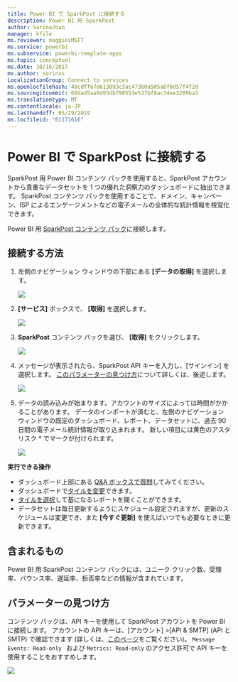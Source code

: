 ```yaml
---
title: Power BI で SparkPost に接続する
description: Power BI 用 SparkPost
author: SarinaJoan
manager: kfile
ms.reviewer: maggiesMSFT
ms.service: powerbi
ms.subservice: powerbi-template-apps
ms.topic: conceptual
ms.date: 10/16/2017
ms.author: sarinas
LocalizationGroup: Connect to services
ms.openlocfilehash: 48cdff67e613093c3ac473b0a505a6f0d57f4f2d
ms.sourcegitcommit: 60dad5aa0d85db790553e537bf8ac34ee3289ba3
ms.translationtype: MT
ms.contentlocale: ja-JP
ms.lasthandoff: 05/29/2019
ms.locfileid: "61171616"
---
```

# <a name="connect-to-sparkpost-with-power-bi"></a>Power BI で SparkPost に接続する
SparkPost 用 Power BI コンテンツ パックを使用すると、SparkPost アカウントから貴重なデータセットを 1 つの優れた洞察力のダッシュボードに抽出できます。 SparkPost コンテンツ パックを使用することで、ドメイン、キャンペーン、ISP によるエンゲージメントなどの電子メールの全体的な統計情報を視覚化できます。

Power BI 用 [SparkPost コンテンツ パック](https://app.powerbi.com/getdata/services/spark-post)に接続します。

## <a name="how-to-connect"></a>接続する方法
1. 左側のナビゲーション ウィンドウの下部にある **[データの取得]** を選択します。
   
   ![](media/service-connect-to-sparkpost/getdata.png)
2. **[サービス]** ボックスで、 **[取得]** を選択します。
   
   ![](media/service-connect-to-sparkpost/services.png)
3. **SparkPost** コンテンツ パックを選び、 **[取得]** をクリックします。 
   
   ![](media/service-connect-to-sparkpost/sparkpost.png)
4. メッセージが表示されたら、SparkPost API キーを入力し、[サインイン] を選択します。 [このパラメーターの見つけ方](#FindingParams)について詳しくは、後述します。
   
   ![](media/service-connect-to-sparkpost/creds.png)
5. データの読み込みが始まります。アカウントのサイズによっては時間がかかることがあります。 データのインポートが済むと、左側のナビゲーション ウィンドウの既定のダッシュボード、レポート、データセットに、過去 90 日間の電子メール統計情報が取り込まれます。 新しい項目には黄色のアスタリスク \* でマークが付けられます。
   
   ![](media/service-connect-to-sparkpost/dashboard.png)

**実行できる操作**

* ダッシュボード上部にある [Q&A ボックスで質問](consumer/end-user-q-and-a.md)してみてください。
* ダッシュボードで[タイルを変更](service-dashboard-edit-tile.md)できます。
* [タイルを選択](consumer/end-user-tiles.md)して基になるレポートを開くことができます。
* データセットは毎日更新するようにスケジュール設定されますが、更新のスケジュールは変更でき、また **[今すぐ更新]** を使えばいつでも必要なときに更新できます。

## <a name="whats-included"></a>含まれるもの
Power BI 用 SparkPost コンテンツ パックには、ユニーク クリック数、受理率、バウンス率、遅延率、拒否率などの情報が含まれています。

<a name="FindingParams"></a>

## <a name="finding-parameters"></a>パラメーターの見つけ方
コンテンツ パックは、API キーを使用して SparkPost アカウントを Power BI に接続します。 アカウントの API キーは、[アカウント] \>\[API & SMTP] \(API と SMTP) で確認できます (詳しくは、[このページ](https://support.sparkpost.com/customer/portal/articles/1933377-create-api-keys)をご覧ください)。 `Message Events: Read-only ` および `Metrics: Read-only` のアクセス許可で API キーを使用することをおすすめします。

![](media/service-connect-to-sparkpost/sparkpost1.png)

